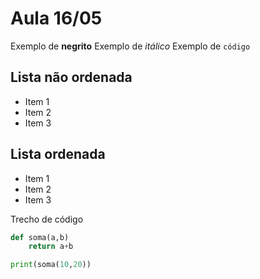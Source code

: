 # Aula 16/05

Exemplo de **negrito**
Exemplo de *itálico*
Exemplo de `código`

## Lista não ordenada
- Item 1
- Item 2
- Item 3 

## Lista ordenada
- Item 1
- Item 2
- Item 3 

Trecho de código
```python
def soma(a,b)
    return a+b

print(soma(10,20))
```